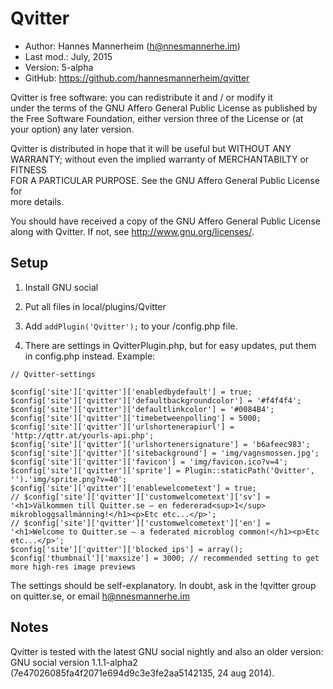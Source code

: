Qvitter
==========================================

* Author:    Hannes Mannerheim (<h@nnesmannerhe.im>)
* Last mod.: July, 2015
* Version:   5-alpha
* GitHub:    <https://github.com/hannesmannerheim/qvitter>

Qvitter is free  software:  you can  redistribute it  and / or  modify it  
under the  terms of the GNU Affero General Public License as published by  
the Free Software Foundation,  either version three of the License or (at  
your option) any later version.

Qvitter is distributed  in hope that  it will be  useful but  WITHOUT ANY  
WARRANTY;  without even the implied warranty of MERCHANTABILTY or FITNESS  
FOR A PARTICULAR PURPOSE.  See the  GNU Affero General Public License for  
more details.

You should have received a copy of the  GNU Affero General Public License  
along with Qvitter. If not, see <http://www.gnu.org/licenses/>.

Setup
-----

1. Install GNU social

2. Put all files in local/plugins/Qvitter

3. Add `addPlugin('Qvitter');` to your /config.php file.

4. There are settings in QvitterPlugin.php, but for easy updates, put them in config.php instead. Example:

````
// Qvitter-settings

$config['site']['qvitter']['enabledbydefault'] = true;
$config['site']['qvitter']['defaultbackgroundcolor'] = '#f4f4f4';
$config['site']['qvitter']['defaultlinkcolor'] = '#0084B4';
$config['site']['qvitter']['timebetweenpolling'] = 5000;
$config['site']['qvitter']['urlshortenerapiurl'] = 'http://qttr.at/yourls-api.php';
$config['site']['qvitter']['urlshortenersignature'] = 'b6afeec983';
$config['site']['qvitter']['sitebackground'] = 'img/vagnsmossen.jpg';
$config['site']['qvitter']['favicon'] = 'img/favicon.ico?v=4';
$config['site']['qvitter']['sprite'] = Plugin::staticPath('Qvitter', '').'img/sprite.png?v=40';
$config['site']['qvitter']['enablewelcometext'] = true;
// $config['site']['qvitter']['customwelcometext']['sv'] = '<h1>Välkommen till Quitter.se – en federerad<sup>1</sup> mikrobloggsallmänning!</h1><p>Etc etc...</p>';
// $config['site']['qvitter']['customwelcometext']['en'] = '<h1>Welcome to Quitter.se – a federated microblog common!</h1><p>Etc etc...</p>';
$config['site']['qvitter']['blocked_ips'] = array();
$config['thumbnail']['maxsize'] = 3000; // recommended setting to get more high-res image previews
````

The settings should be self-explanatory. In doubt, ask in the !qvitter group on quitter.se, or email h@nnesmannerhe.im


Notes
-----

Qvitter is tested with the latest GNU social nightly and also an older version: GNU social version 1.1.1-alpha2 (7e47026085fa4f2071e694d9c3e3fe2aa5142135, 24 aug 2014).
